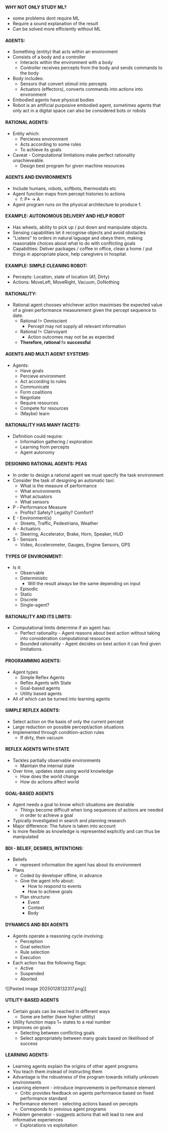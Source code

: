 #### WHY NOT ONLY STUDY ML?
- some problems dont require ML
- Require a sound explanation of the result
- Can be solved more efficiently without ML

#### AGENTS:
- Something (entity) that acts within an environment
- Consists of a body and a controller
	- Interacts within the environment with a body
	- Controller receives percepts from the body and sends commands to the body
- Body includes:
	- Sensors that convert stimuli into percepts
	- Actuators (effectors), converts commands into actions into environment
- Embodied agents have physical bodies
- Robot is an artificial purposive embodied agent, sometimes agents that only act in a digital space can also be considered bots or robots

#### RATIONAL AGENTS:
- Entity which:
	- Percieves environment 
	- Acts according to some rules
	- To achieve its goals
- Caveat - Computational limitations make perfect rationality unachieveable.
	- Design best program for given machine resources

#### AGENTS AND ENVIRONMENTS
- Include humans, robots, softbots, thermostats etc
- Agent function maps from percept histories to actions
	- f: P* -> A
- Agent program runs on the physical architecture to produce f.

#### EXAMPLE: AUTONOMOUS DELIVERY AND HELP ROBOT
- Has wheels, ability to pick up / put down and manipulate objects.
- Sensing capabilities let it recognise objects and avoid obstacles
- "Listens" to orders in natural laguage and obeys them, making reasonable choices about what to do with conflicting goals
- Capabilities: Deliver packages / coffee in office, clean a home / put things in appropriate place, help caregivers in hospital.

#### EXAMPLE: SIMPLE CLEANING ROBOT:
- Percepts: Location, state of location (A1, Dirty)
- Actions: MoveLeft, MoveRight, Vacuum, DoNothing

#### RATIONALITY:
- Rational agent chooses whichever action maximises the expected value of a given performance measurement given the percept sequence to date.
	- Rational != Omniscient
		- Percept may not supply all relevant information
	- Rational != Clairvoyant
		- Action outcomes may not be as expected
	- **Therefore, rational != successful**

#### AGENTS AND MULTI AGENT SYSTEMS:
- Agents:
	- Have goals
	- Percieve environment
	- Act according to rules
	- Communicate
	- Form coalitions
	- Negotiate
	- Require resources
	- Compete for resources
	- (Maybe) learn

#### RATIONALITY HAS MANY FACETS:
- Definition could require:
	- Information gathering / exploration
	- Learning from percepts
	- Agent autonomy

#### DESIGNING RATIONAL AGENTS: PEAS
- In order to design a rational agent we must specify the task environment
- Consider the task of designing an automatic taxi:
	- What is the measure of performance
	- What environments
	- What actuators
	- What sensors
- P - Performance Measure
	- Profits? Safety? Legality? Comfort?
- E - Environment(s)
	- Streets, Traffic, Pedestrians, Weather
- A - Actuators
	- Steering, Accelerator, Brake, Horn, Speaker, HUD
- S - Sensors
	- Video, Accelerometer, Gauges, Engine Sensors, GPS

#### TYPES OF ENVIRONMENT:
- Is it:
	- Observable
	- Deterministic
		- Will the result always be the same depending on input
	- Episodic
	- Static
	- Discrete
	- Single-agent?

#### RATIONALITY AND ITS LIMITS:
- Computational limits determine if an agent has:
	- Perfect rationality - Agent reasons about best action without taking into consideration computational resources
	- Bounded rationality - Agent decides on best action it can find given limitations.

#### PROGRAMMING AGENTS:
- Agent types
	- Simple Reflex Agents
	- Reflex Agents with State
	- Goal-based agents
	- Utility based agents
- All of which can be turned into learning agents

#### SIMPLE REFLEX AGENTS:
- Select action on the basis of only the current percept
- Large reduction on possible percept/action situations
- Implemented through condition-action rules
	- If dirty, then vacuum
#### REFLEX AGENTS WITH STATE
- Tackles partially observable environments
	- Maintain the internal state
- Over time, updates state using world knowledge
	- How does the world change
	- How do actions affect world

#### GOAL-BASED AGENTS
- Agent needs a goal to know which situations are desirable
	- Things become difficult when long sequences of actions are needed in order to achieve a goal
- Typically investigated in search and planning research
- Major difference: The future is taken into account
- Is more flexible as knowledge is represented explicitly and can thus be manipulated

#### BDI - BELIEF, DESIRES, INTENTIONS:
- Beliefs 
	- represent information the agent has about its environment
- Plans
	-  Coded by developer offline, in advance
	- Give the agent info about:
		- How to respond to events
		- How to achieve goals
	- Plan structure:
		- Event
		- Context
		- Body

#### DYNAMICS AND BDI AGENTS
- Agents operate a reasoning cycle involving:
	- Perception
	- Goal selection
	- Rule selection
	- Execution
- Each action has the following flags:
	- Active
	- Suspended
	- Aborted

![[Pasted image 20250128132317.png]]

#### UTILITY-BASED AGENTS
- Certain goals can be reached in different ways
	- Some are better (have higher utility)
- Utility function maps 1+ states to a real number
- Improves on goals
	- Selecting between conflicting goals
	- Select appropriately between many goals based on likelihood of success

#### LEARNING AGENTS:
- Learning agents explain the origins of other agent programs
- You teach them instead of instructing them
- Advantage is the robustness of the program towards initially unknown environments
- Learning element - introduce improvements in performance element
	- Critic provides feedback on agents performance based on fixed performance standard
- Performance element - selecting actions based on percepts
	- Corresponds to previous agent programs
- Problem generator - suggests actions that will lead to new and informative experiences
	- Explorations vs exploitation

